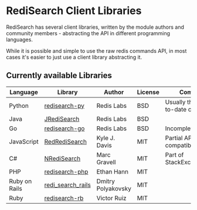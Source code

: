 # RediSearch Client Libraries

RediSearch has several client libraries, written by the module authors and community members - abstracting the API in different programming languages. 

While it is possible and simple to use the raw redis commands API, in most cases it's easier to just use a client library abstracting it. 

## Currently available Libraries

| Language | Library | Author | License | Comments |
|---|---|---|---|---|
|Python | [redisearch-py](https://github.com/RedisLabs/redisearch-py) | Redis Labs | BSD | Usually the most up-to-date client library |
| Java | [JRediSearch](https://github.com/RedisLabs/JRediSearch) | Redis Labs | BSD | |
| Go | [redisearch-go](https://github.com/RedisLabs/redisearch-go) | Redis Labs | BSD | Incomplete API | 
| JavaScript | [RedRediSearch](https://github.com/stockholmux/redredisearch) | Kyle J. Davis | MIT | Partial API, compatible with [Reds](https://github.com/tj/reds) |
| C# | [NRediSearch](https://libraries.io/nuget/NRediSearch) | Marc Gravell | MIT | Part of StackExchange.Redis |
| PHP | [redisearch-php](https://github.com/ethanhann/redisearch-php) | Ethan Hann | MIT |
| Ruby on Rails | [redi_search_rails](https://github.com/dmitrypol/redi_search_rails)  | Dmitry Polyakovsky | MIT | |
| Ruby | [redisearch-rb](https://github.com/vruizext/redisearch-rb) | Victor Ruiz | MIT | |
